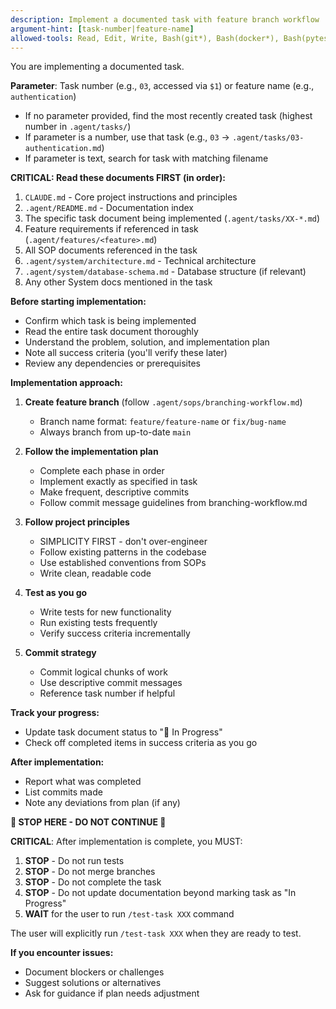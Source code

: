 ```yaml
---
description: Implement a documented task with feature branch workflow
argument-hint: [task-number|feature-name]
allowed-tools: Read, Edit, Write, Bash(git*), Bash(docker*), Bash(pytest*), Bash(npm*), Grep, Glob
---
```


You are implementing a documented task.

**Parameter**: Task number (e.g., `03`, accessed via `$1`) or feature name (e.g., `authentication`)
- If no parameter provided, find the most recently created task (highest number in `.agent/tasks/`)
- If parameter is a number, use that task (e.g., `03` → `.agent/tasks/03-authentication.md`)
- If parameter is text, search for task with matching filename

**CRITICAL: Read these documents FIRST (in order):**
1. `CLAUDE.md` - Core project instructions and principles
2. `.agent/README.md` - Documentation index
3. The specific task document being implemented (`.agent/tasks/XX-*.md`)
4. Feature requirements if referenced in task (`.agent/features/<feature>.md`)
5. All SOP documents referenced in the task
6. `.agent/system/architecture.md` - Technical architecture
7. `.agent/system/database-schema.md` - Database structure (if relevant)
8. Any other System docs mentioned in the task

**Before starting implementation:**
- Confirm which task is being implemented
- Read the entire task document thoroughly
- Understand the problem, solution, and implementation plan
- Note all success criteria (you'll verify these later)
- Review any dependencies or prerequisites

**Implementation approach:**
1. **Create feature branch** (follow `.agent/sops/branching-workflow.md`)
   - Branch name format: `feature/feature-name` or `fix/bug-name`
   - Always branch from up-to-date `main`

2. **Follow the implementation plan**
   - Complete each phase in order
   - Implement exactly as specified in task
   - Make frequent, descriptive commits
   - Follow commit message guidelines from branching-workflow.md

3. **Follow project principles**
   - SIMPLICITY FIRST - don't over-engineer
   - Follow existing patterns in the codebase
   - Use established conventions from SOPs
   - Write clean, readable code

4. **Test as you go**
   - Write tests for new functionality
   - Run existing tests frequently
   - Verify success criteria incrementally

5. **Commit strategy**
   - Commit logical chunks of work
   - Use descriptive commit messages
   - Reference task number if helpful

**Track your progress:**
- Update task document status to "🔄 In Progress"
- Check off completed items in success criteria as you go

**After implementation:**
- Report what was completed
- List commits made
- Note any deviations from plan (if any)

**🛑 STOP HERE - DO NOT CONTINUE 🛑**

**CRITICAL**: After implementation is complete, you MUST:
1. **STOP** - Do not run tests
2. **STOP** - Do not merge branches
3. **STOP** - Do not complete the task
4. **STOP** - Do not update documentation beyond marking task as "In Progress"
5. **WAIT** for the user to run `/test-task XXX` command

The user will explicitly run `/test-task XXX` when they are ready to test.

**If you encounter issues:**
- Document blockers or challenges
- Suggest solutions or alternatives
- Ask for guidance if plan needs adjustment